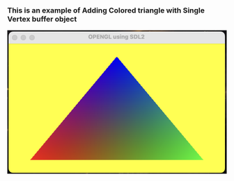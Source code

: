 ### This is an example of Adding Colored triangle with Single Vertex buffer object

<img src="./outputs/1.png">